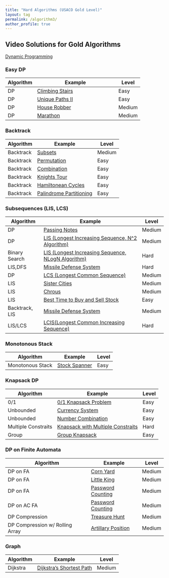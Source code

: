 ```yaml
---
title: "Hard Algorithms (USACO Gold Level)"
layout: tag
permalink: /algorithm3/
author_profile: true
---
```


## Video Solutions for Gold Algorithms
[Dynamic Programming](/usaco_dp)

### Easy DP

| Algorithm   |  Example                                                        | Level         |
| ------------| --------------------------------------------------------------- | ------------- |  
| DP        | [Climbing Stairs](https://starcoder.org/programming/dp-climbing-stairs/) &nbsp; &nbsp; &nbsp; &nbsp; &nbsp; &nbsp; &nbsp; &nbsp; &nbsp; &nbsp; &nbsp; &nbsp; &nbsp; &nbsp; &nbsp;    | Easy      |  
| DP        | [Unique Paths II](https://starcoder.org/programming/dp-unique-path/)  | Easy      |  
| DP        | [House Robber](https://starcoder.org/programming/dp-house-robber/)  | Medium      |  
| DP        | [Marathon](https://starcoder.org/usaco/USACO-2014-Dec-Silver/#problem-2-marathon) | Medium      |



### Backtrack  

| Algorithm   |  Example                                                        | Level         |
| ------------| --------------------------------------------------------------- | ------------- |  
| Backtrack   | [Subsets](https://starcoder.org/programming/backtrack-subsets/)  | Medium         |   
| Backtrack   | [Permutation](https://starcoder.org/programming/backtrack-permutation/)  | Easy         |  
| Backtrack   | [Combination](https://starcoder.org/programming/backtrack-combination-sum/)  | Easy         |  
| Backtrack   | [Knights Tour](https://starcoder.org/programming/knights-tour-problem/)  | Easy         |   
| Backtrack   | [Hamiltonean Cycles](https://starcoder.org/programming/hamiltonean-cycles/)  | Easy         |   
| Backtrack   | [Palindrome Partitioning](https://starcoder.org/programming/backtrack-palindrome-partitioning/)  | Easy         |


### Subsequences (LIS, LCS)  

| Algorithm   |  Example                                                        | Level         |
| ------------| --------------------------------------------------------------- | ------------- |  
| DP | [ Passing Notes](/algorithm/algorithm_dp_passing_notes/)  | Medium |   
| DP | [ LIS (Longest Increasing Sequence, N^2 Algorithm)](/algorithm/algorithm_dp_LIS/) | Medium |  
| Binary Search | [ LIS (Longest Increasing Sequence, NLogN Algorithm)](/algorithm/algorithm_dp_LIS_nlogn/) | Hard |
| LIS,DFS | [ Missile Defense System](/algorithm/algorithm_dp_LIS_nlogn/) | Hard |
| DP | [ LCS (Longest Common Sequence)](/algorithm/algorithm_dp_LCS/) | Medium |
| LIS | [ Sister Cities](/algorithm/algorithm_dp_LIS_sister_cities/) | Medium |    
| LIS | [ Chrous ](/algorithm/algorithm_dp_LIS_chrous/) | Medium |  
| LIS | [Best Time to Buy and Sell Stock](https://starcoder.org/programming/dp-buy-sell-stock/)  | Easy         |  
| Backtrack, LIS | [ Missile Defense System](/algorithm/algorithm_dfs_missile_defense_system/) | Medium |  
| LIS/LCS | [ LCIS(Longest Common Increasing Sequence)](/algorithm/algorithm_dp_LCIS/) | Hard |   

### Monotonous Stack

| Algorithm   |  Example                                                        | Level         |
| ------------| --------------------------------------------------------------- | ------------- |  
| Monotonous Stack | [Stock Spanner](https://starcoder.org/programming/algorithm-monotonous-stack/)  | Easy         |

### Knapsack DP

| Algorithm   |  Example                                                        | Level         |
| ------------| --------------------------------------------------------------- | ------------- |  
| 0/1         | [0/1 Knapsack Problem](/algorithm/algorithm_dp_0_1_knapsack/)  | Easy         |   
| Unbounded   | [Currency System](/algorithm/algorithm_dp_currency_system/)  | Easy         |   
| Unbounded   | [Number Combination](/algorithm/algorithm_dp_number_system/)  | Easy         |   
| Multiple Constraits | [Knapsack with Multiple Constraits](/algorithm/algorithm_dp_multiple_constraits/)  | Hard         |   
| Group | [Group Knapsack](/algorithm/algorithm_dp_group_knapsack/)  | Easy         |   

### DP on Finite Automata

| Algorithm   |  Example                                                        | Level         |
| ------------| --------------------------------------------------------------- | ------------- |  
| DP on FA | [Corn Yard](/algorithm/algorithm_dp_fa_corn_yard/)  | Medium         |   
| DP on FA | [Little King](/algorithm/algorithm_dp_fa_little_king/)  | Medium         |    
| DP on FA | [Password Counting](/algorithm/algorithm_dp_fa_password_counting/)  | Medium         |  
| DP on AC FA | [Password Counting](/algorithm/algorithm_dp_fa_dna_repairing/)  | Medium         |   
| DP Compression | [Treasure Hunt](/algorithm/algorithm_dp_fa_treasure_hunt/)  | Medium         |  
| DP Compression w/ Rolling Array | [Artillary Position](/algorithm/algorithm_dp_fa_artillery_position/)  | Medium         |   


### Graph  

| Algorithm   |  Example                                                        | Level         |
| ------------| --------------------------------------------------------------- | ------------- |  
| Dijkstra | [Dijkstra’s Shortest Path](https://starcoder.org/programming/dijkstra's-shortest-path/)  | Medium         
